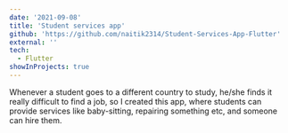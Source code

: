 ```yaml
---
date: '2021-09-08'
title: 'Student services app'
github: 'https://github.com/naitik2314/Student-Services-App-Flutter'
external: ''
tech:
  - Flutter
showInProjects: true
---
```


Whenever a student goes to a different country to study, he/she finds it really difficult to find a job, so I created this app, where students can provide services like baby-sitting, repairing something etc, and someone can hire them.
